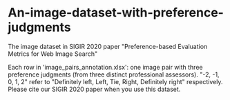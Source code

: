 # An-image-dataset-with-preference-judgments
The image dataset in SIGIR 2020 paper "Preference-based Evaluation Metrics for Web Image Search"

Each row in 'image_pairs_annotation.xlsx': one image pair with three preference judgments (from three distinct professional assessors).
"-2, -1, 0, 1, 2" refer to "Definitely left, Left, Tie, Right, Definitely right" respectively.
Please cite our SIGIR 2020 paper when you use this dataset. 
